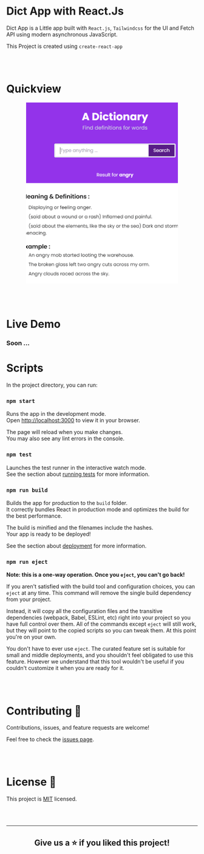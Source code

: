 # Dict App with React.Js

Dict App is a Little app built with `React.js`, `Tailwindcss` for the UI and Fetch API using modern asynchronous JavaScript.

This Project is created using `create-react-app`

<br><br>

# Quickview

<div align="center" ><img src="https://raw.githubusercontent.com/meddhiaka/dictionaryApp/main/src/Intro.gif?token=GHSAT0AAAAAAB4S54GWIWHKQ5LZ3TC6IATOY5CTWZA" width="400"></div>


<br><br>

# Live Demo

### Soon ...

# Scripts

In the project directory, you can run:

### `npm start`

Runs the app in the development mode.\
Open [http://localhost:3000](http://localhost:3000) to view it in your browser.

The page will reload when you make changes.\
You may also see any lint errors in the console.

### `npm test`

Launches the test runner in the interactive watch mode.\
See the section about [running tests](https://facebook.github.io/create-react-app/docs/running-tests) for more information.

### `npm run build`

Builds the app for production to the `build` folder.\
It correctly bundles React in production mode and optimizes the build for the best performance.

The build is minified and the filenames include the hashes.\
Your app is ready to be deployed!

See the section about [deployment](https://facebook.github.io/create-react-app/docs/deployment) for more information.

### `npm run eject`

**Note: this is a one-way operation. Once you `eject`, you can't go back!**

If you aren't satisfied with the build tool and configuration choices, you can `eject` at any time. This command will remove the single build dependency from your project.

Instead, it will copy all the configuration files and the transitive dependencies (webpack, Babel, ESLint, etc) right into your project so you have full control over them. All of the commands except `eject` will still work, but they will point to the copied scripts so you can tweak them. At this point you're on your own.

You don't have to ever use `eject`. The curated feature set is suitable for small and middle deployments, and you shouldn't feel obligated to use this feature. However we understand that this tool wouldn't be useful if you couldn't customize it when you are ready for it.

<br><br>

# Contributing 🤝

Contributions, issues, and feature requests are welcome!

Feel free to check the [issues page](https://github.com/meddhiaka/dictionaryApp/issues).

<br><br>


# License 📝

This project is [MIT](https://docs.github.com/en/repositories/managing-your-repositorys-settings-and-features/customizing-your-repository/licensing-a-repository) licensed.

<br>
<br>
<hr>
<div align="center"><h2>Give us a ⭐️ if you liked this project!</h2></div>